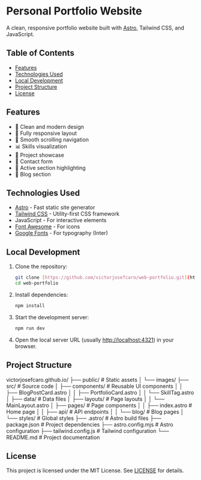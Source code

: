 # Personal Portfolio Website

A clean, responsive portfolio website built with [Astro](https://astro.build/), Tailwind CSS, and JavaScript.

## Table of Contents

- [Features](#features)
- [Technologies Used](#technologies-used)
- [Local Development](#local-development)
- [Project Structure](#project-structure)
- [License](#license)

## Features

- 🎨 Clean and modern design
- 📱 Fully responsive layout
- 🔗 Smooth scrolling navigation
- 📊 Skills visualization
- 📂 Project showcase
- 📝 Contact form
- 🎯 Active section highlighting
- 📄 Blog section

## Technologies Used

- [Astro](https://astro.build/) - Fast static site generator
- [Tailwind CSS](https://tailwindcss.com/) - Utility-first CSS framework
- JavaScript - For interactive elements
- [Font Awesome](https://fontawesome.com/) - For icons
- [Google Fonts](https://fonts.google.com/) - For typography (Inter)

## Local Development

1.  Clone the repository:
    ```bash
    git clone [https://github.com/victorjosefcaro/web-portfolio.git](https://github.com/victorjosefcaro/web-portfolio.git)
    cd web-portfolio
    ```

2.  Install dependencies:
    ```bash
    npm install
    ```

3.  Start the development server:
    ```bash
    npm run dev
    ```

4.  Open the local server URL (usually [http://localhost:4321](http://localhost:4321)) in your browser.

## Project Structure

victorjosefcaro.github.io/
├── public/            # Static assets
│   └── images/
├── src/               # Source code
│   ├── components/    # Reusable UI components
│   │   ├── BlogPostCard.astro
│   │   ├── PortfolioCard.astro
│   │   └── SkillTag.astro
│   ├── data/          # Data files
│   ├── layouts/       # Page layouts
│   │   └── MainLayout.astro
│   ├── pages/         # Page components
│   │   ├── index.astro  # Home page
│   │   ├── api/       # API endpoints
│   │   └── blog/      # Blog pages
│   └── styles/        # Global styles
├── .astro/            # Astro build files
├── package.json       # Project dependencies
├── astro.config.mjs   # Astro configuration
├── tailwind.config.js # Tailwind configuration
└── README.md          # Project documentation

## License

This project is licensed under the MIT License. See [LICENSE](LICENSE) for details.
